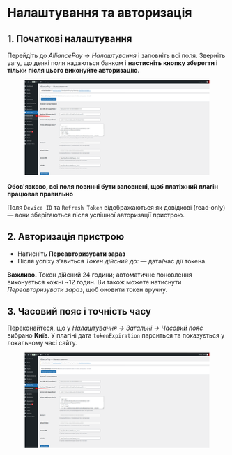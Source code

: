 # Налаштування та авторизація

## 1. Початкові налаштування

Перейдіть до _AlliancePay → Налаштування_ і заповніть всі поля. Зверніть уагу, що деякі поля надаються банком і **настисніть кнопку зберегти і тільки після цього виконуйте авторизацію.**

<figure><img src="../../.gitbook/assets/image (31).png" alt=""><figcaption></figcaption></figure>

**Обов'язково, всі поля повинні бути заповнені, щоб платіжний плагін працював правильно**

Поля `Device ID` та `Refresh Token` відображаються як довідкові (read‑only) — вони зберігаються після успішної авторизації пристрою.

## 2. Авторизація пристрою

* Натисніть **Переавторизувати зараз**
* Після успіху з’явиться _Токен дійсний до:_ — дата/час дії токена.

**Важливо.** Токен дійсний 24 години; автоматичне поновлення виконується кожні \~12 годин. Ви також можете натиснути _Переавторизувати зараз_, щоб оновити токен вручну.

## 3. Часовий пояс і точність часу

Переконайтеся, що у _Налаштування → Загальні → Часовий пояс_ вибрано **Київ**. У плагіні дата `tokenExpiration` парситься та показується у локальному часі сайту.

<figure><img src="../../.gitbook/assets/image (28).png" alt=""><figcaption></figcaption></figure>



##
